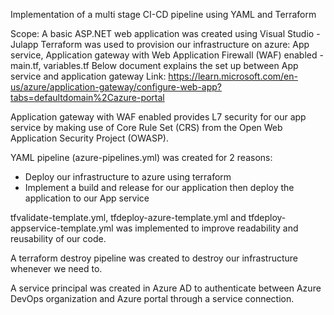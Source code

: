 Implementation of a multi stage CI-CD pipeline using YAML and Terraform

Scope: 
A basic ASP.NET web application was created using Visual Studio - Julapp
Terraform was used to provision our infrastructure on azure: App service, Application gateway with Web Application Firewall (WAF) enabled - main.tf, variables.tf
Below document explains the set up between App service and application gateway
Link: https://learn.microsoft.com/en-us/azure/application-gateway/configure-web-app?tabs=defaultdomain%2Cazure-portal
 

Application gateway with WAF enabled provides L7 security for our app service by making use of Core Rule Set (CRS) from the Open Web Application Security Project (OWASP).
 
YAML pipeline (azure-pipelines.yml) was created for 2 reasons:
-	Deploy our infrastructure to azure using terraform
-	Implement a build and release for our application then deploy the application to our App service
 

tfvalidate-template.yml, tfdeploy-azure-template.yml and tfdeploy-appservice-template.yml was implemented to improve readability and reusability of our code.

A terraform destroy pipeline was created to destroy our infrastructure whenever we need to.

A service principal was created in Azure AD to authenticate between Azure DevOps organization and Azure portal through a service connection.
